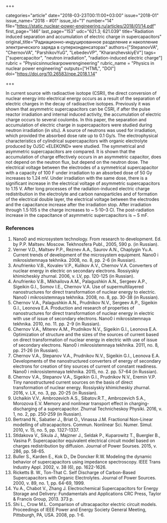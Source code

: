 +++

categories="article"
date="2018-03-23T00:11:00+03:00"
issue="2018-01"
issue_name="2018 - #01"
issue_id="1"
number="14"
file="https://static.nuclear-power-engineering.ru/articles/2018/01/14.pdf"
first_page="146"
last_page="153"
udc="621.3; 621.039"
title="Radiation induced separation and accumulation of electric charge in supercapacitors"
original_title="Радиационно-индуцированное разделение и накопление электрического заряда в суперконденсаторах"
authors=["StepanovVA", "ChernovVA", "ParshikovYuG", "LebedevVP", "KharanzhevskiyEV"]
tags=["supercapacitor", "neutron irradiation", "radiation-induced electric charge"]
rubric = "Physicsinnuclearpowerengineering"
rubric_name = "Physics in nuclear power engineering"
outputs=["HTML", "DOI"]
doi="https://doi.org/10.26583/npe.2018.1.14"

+++

In current source with radioactive isotope (CSRI), the direct conversion of nuclear energy into electrical energy occurs as a result of the separation of electric charges in the decay of radioactive isotopes. Previously it was shown that asymmetric supercapacitors can be CSRI, if after the pulse reactor irradiation and internal induced activity, the accumulation of electric charge occurs to several coulombs. In this paper, the separation and accumulation of electric charge in supercapacitors were studied during neutron irradiation (in situ). A source of neutrons was used for irradiation, which provided the absorbed dose rate up to 0.1 Gy/s. The electrophysical characteristics of cylindrical supercapacitors with organic electrolyte produced by OJSC «ELEKOND» were studied. The symmetrical and asymmetric supercapacitors are compared. It is shown that the accumulation of charge effectively occurs in an asymmetric capacitor, does not depend on the neutron flux, but depend on the neutron dose. The electrical voltage between the electrodes of a symmetrical supercapacitor with a capacity of 100 F under irradiation to an absorbed dose of 50 Gy increases to 1.24 mV. Under irradiation with the same dose, there is a significant increase in the electrical voltage of asymmetric supercapacitors to 1.15 V. After long processes of the radiation-induced electric charge redistribution in the electrolyte and carbon nanoparticles and of formation of the electrical double layer, the electrical voltage between the electrodes and the capacitance increase after the irradiation stop. After irradiation through 1.5·105 s the charge increases to ~ 5·10–3 Cl. The post-radiation increase in the capacitance of asymmetric supercapacitors is ~ 5 mF.

### References

1. Nano0 and microsystem technology. From research to development. Ed. by P.P. Maltsev. Moscow. Tekhnosfera Publ., 2005, 590 p. (in Russian).
2. Verner V.D., Maltsev P.P., Reznev A.A., Saurov A.N., Chaplygin Yu.A. Current trends of development of the microsystem equipment. Nano0 i mikrosistemnaya tekhnika. 2008, no. 8, pp. 2-6 (in Russian).
3. Anufrienko V.B., Kovalev V.P., Kulikov A.V., Chernov V.A. Converters of nuclear energy in electric on secondary electrons. Rossiyskiy khimicheskiy zhurnal. 2006, v. LV, pp. 120-125 (in Russian).
4. Anufrienko V.B., Mikhailova A.M., Palagushkin A.N., Sergeev A.P., Sigeikin G.I., Somov I.E., Chernov V.A. Use of supermultilayered nanostructures for direct transformation of nuclear energy to electric. Nano0 i mikrosistemnaya tekhnika. 2008, no. 8, pp. 30-38 (in Russian).
5. Chernov V.A., Palagushkin A.N., Prudnikov N.V., Sergeev A.P., Sigeikin G.I., Leonova E.A. Production and research of properties of nanostructures for direct transformation of nuclear energy in electric with use of issue of secondary electrons. Nano0 i mikrosistemnaya tekhnika. 2010, no. 11. pp. 2-9 (in Russian).
6. Chernov V.A., Miterev A.M., Prudnikov N.V., Sigeikin G.I., Leonova E.A. Optimization of structure and the sizes of the sources of current based on direct transformation of nuclear energy in electric with use of issue of secondary electrons. Nano0 i mikrosistemnaya tekhnika. 2011, no. 8, pp. 21-26 (in Russian).
7. Chernov V.A., Stepanov V.A., Prudnikov N.V., Sigeikin G.I., Leonova E.A. Developments of the nanostructured converters of energy of secondary electrons for creation of tiny sources of current of constant readiness. Nano0 i mikrosistemnaya tekhnika. 2015, no. 2. pp. 57-64 (in Russian).
8. Chernov V.A., Stepanov V.A., Sigeikin G.I., Prudnikov N.V., Eremin V.P. Tiny nanostructured current sources on the basis of direct transformation of nuclear energy. Rossiyskiy khimicheskiy zhurnal. 2016, v. LX, no. 3, pp. 20-25 (in Russian).
9. Uchaikin V.V., Ambrozevich A.S., Sibatov.R.T., Ambrozevich S.A., Morozova E.V. Memory and nonlinear transport effect in charging-discharging of a supercapacitor. Zhurnal Technicheskoy Physiki. 2016, v. 1, no. 2, pp. 250-259 (in Russian).
10. Bertrand N., Sabatier J., Briat O., Vinassa J.M. Fractional Non-Linear modelling of ultracapacitors. Commun. Nonlinear Sci. Numer. Simul. 2010, v. 15, no. 5, pp. 1327-1337.
11. Stldakova V., Sikula J., Majzner J., Seldak P., Kuparowitz T., Buergler B., Vasina P. Supercapacitor equivalent electrical circuit model based on charges redistribution by diffusion. Journal of Power Sourses. 2015, v. 286, pp. 58-65.
12. Buller S., Karden E., Kok D., De Doncker R.W. Modeling the dynamic behavior of supercapacitors using impedance spectroscopy. IEEE Trans Industry Appl. 2002, v. 38 (6), pp. 1622-1626.
13. Ricketts B. W., Ton-That C. Self Discharge of Carbon-Based Supercapacitors with Organic Electrolytes. Journal of Power Sources. 2000, v. 89, no. 1, pp. 64-69, 1999.
14. Yu A., Chabot V., Zhang J. Electrochemical Supercapacitors for Energy Storage and Delivery: Fundamentals and Applications CRC Press, Taylor & Francis Group, 2013. 373 p.
15. Shi L., Crow M.L. Comparison of ultracapacitor electric circuit models. Proceedings of IEEE Power and Energy Society General Meeting, Pittsburgh, PA, USA. 2008, pp. 1-6.